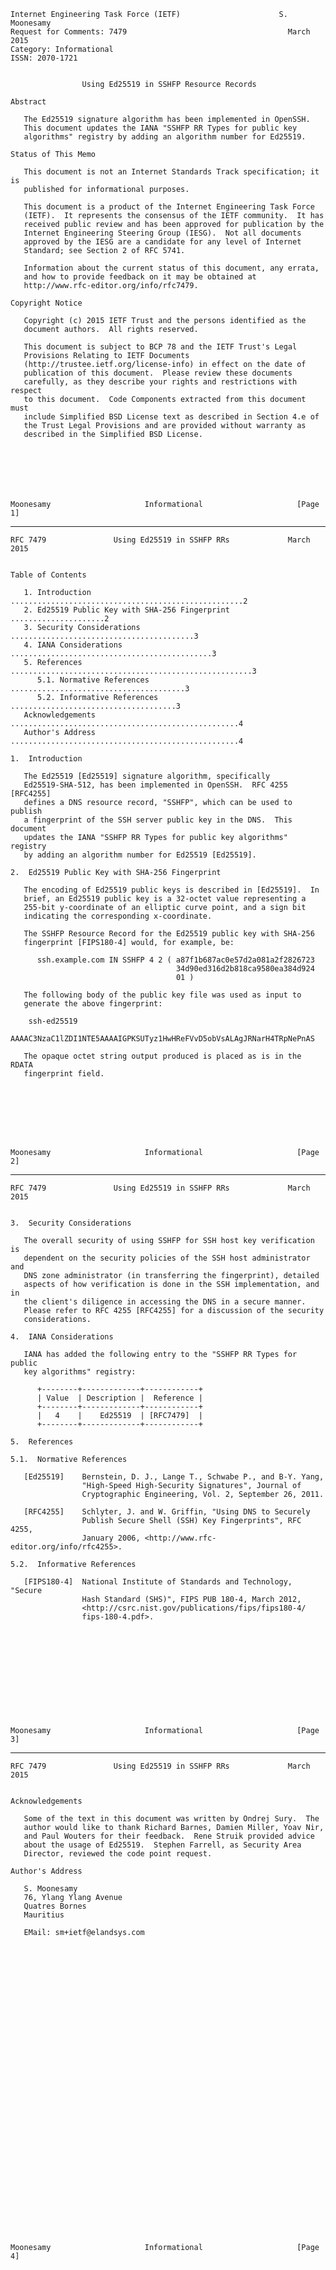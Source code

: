     Internet Engineering Task Force (IETF)                      S. Moonesamy
    Request for Comments: 7479                                    March 2015
    Category: Informational
    ISSN: 2070-1721


                    Using Ed25519 in SSHFP Resource Records

    Abstract

       The Ed25519 signature algorithm has been implemented in OpenSSH.
       This document updates the IANA "SSHFP RR Types for public key
       algorithms" registry by adding an algorithm number for Ed25519.

    Status of This Memo

       This document is not an Internet Standards Track specification; it is
       published for informational purposes.

       This document is a product of the Internet Engineering Task Force
       (IETF).  It represents the consensus of the IETF community.  It has
       received public review and has been approved for publication by the
       Internet Engineering Steering Group (IESG).  Not all documents
       approved by the IESG are a candidate for any level of Internet
       Standard; see Section 2 of RFC 5741.

       Information about the current status of this document, any errata,
       and how to provide feedback on it may be obtained at
       http://www.rfc-editor.org/info/rfc7479.

    Copyright Notice

       Copyright (c) 2015 IETF Trust and the persons identified as the
       document authors.  All rights reserved.

       This document is subject to BCP 78 and the IETF Trust's Legal
       Provisions Relating to IETF Documents
       (http://trustee.ietf.org/license-info) in effect on the date of
       publication of this document.  Please review these documents
       carefully, as they describe your rights and restrictions with respect
       to this document.  Code Components extracted from this document must
       include Simplified BSD License text as described in Section 4.e of
       the Trust Legal Provisions and are provided without warranty as
       described in the Simplified BSD License.







    Moonesamy                     Informational                     [Page 1]

------------------------------------------------------------------------

``` newpage
RFC 7479               Using Ed25519 in SSHFP RRs             March 2015


Table of Contents

   1. Introduction ....................................................2
   2. Ed25519 Public Key with SHA-256 Fingerprint .....................2
   3. Security Considerations .........................................3
   4. IANA Considerations .............................................3
   5. References ......................................................3
      5.1. Normative References .......................................3
      5.2. Informative References .....................................3
   Acknowledgements ...................................................4
   Author's Address ...................................................4

1.  Introduction

   The Ed25519 [Ed25519] signature algorithm, specifically
   Ed25519-SHA-512, has been implemented in OpenSSH.  RFC 4255 [RFC4255]
   defines a DNS resource record, "SSHFP", which can be used to publish
   a fingerprint of the SSH server public key in the DNS.  This document
   updates the IANA "SSHFP RR Types for public key algorithms" registry
   by adding an algorithm number for Ed25519 [Ed25519].

2.  Ed25519 Public Key with SHA-256 Fingerprint

   The encoding of Ed25519 public keys is described in [Ed25519].  In
   brief, an Ed25519 public key is a 32-octet value representing a
   255-bit y-coordinate of an elliptic curve point, and a sign bit
   indicating the corresponding x-coordinate.

   The SSHFP Resource Record for the Ed25519 public key with SHA-256
   fingerprint [FIPS180-4] would, for example, be:

      ssh.example.com IN SSHFP 4 2 ( a87f1b687ac0e57d2a081a2f2826723
                                     34d90ed316d2b818ca9580ea384d924
                                     01 )

   The following body of the public key file was used as input to
   generate the above fingerprint:

    ssh-ed25519
    AAAAC3NzaC1lZDI1NTE5AAAAIGPKSUTyz1HwHReFVvD5obVsALAgJRNarH4TRpNePnAS

   The opaque octet string output produced is placed as is in the RDATA
   fingerprint field.








Moonesamy                     Informational                     [Page 2]
```

------------------------------------------------------------------------

``` newpage
RFC 7479               Using Ed25519 in SSHFP RRs             March 2015


3.  Security Considerations

   The overall security of using SSHFP for SSH host key verification is
   dependent on the security policies of the SSH host administrator and
   DNS zone administrator (in transferring the fingerprint), detailed
   aspects of how verification is done in the SSH implementation, and in
   the client's diligence in accessing the DNS in a secure manner.
   Please refer to RFC 4255 [RFC4255] for a discussion of the security
   considerations.

4.  IANA Considerations

   IANA has added the following entry to the "SSHFP RR Types for public
   key algorithms" registry:

      +--------+-------------+------------+
      | Value  | Description |  Reference |
      +--------+-------------+------------+
      |   4    |    Ed25519  | [RFC7479]  |
      +--------+-------------+------------+

5.  References

5.1.  Normative References

   [Ed25519]    Bernstein, D. J., Lange T., Schwabe P., and B-Y. Yang,
                "High-Speed High-Security Signatures", Journal of
                Cryptographic Engineering, Vol. 2, September 26, 2011.

   [RFC4255]    Schlyter, J. and W. Griffin, "Using DNS to Securely
                Publish Secure Shell (SSH) Key Fingerprints", RFC 4255,
                January 2006, <http://www.rfc-editor.org/info/rfc4255>.

5.2.  Informative References

   [FIPS180-4]  National Institute of Standards and Technology, "Secure
                Hash Standard (SHS)", FIPS PUB 180-4, March 2012,
                <http://csrc.nist.gov/publications/fips/fips180-4/
                fips-180-4.pdf>.












Moonesamy                     Informational                     [Page 3]
```

------------------------------------------------------------------------

``` newpage
RFC 7479               Using Ed25519 in SSHFP RRs             March 2015


Acknowledgements

   Some of the text in this document was written by Ondrej Sury.  The
   author would like to thank Richard Barnes, Damien Miller, Yoav Nir,
   and Paul Wouters for their feedback.  Rene Struik provided advice
   about the usage of Ed25519.  Stephen Farrell, as Security Area
   Director, reviewed the code point request.

Author's Address

   S. Moonesamy
   76, Ylang Ylang Avenue
   Quatres Bornes
   Mauritius

   EMail: sm+ietf@elandsys.com



































Moonesamy                     Informational                     [Page 4]
```

